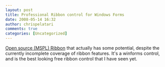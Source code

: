 ```yaml
---
layout: post
title: Professional Ribbon control for Windows Forms
date: 2008-05-14 16:32
author: chrispelatari
comments: true
categories: [Uncategorized]
---
```

<p><a href="http://www.codeplex.com/Ribbon">Open source (MSPL) Ribbon</a> that actually has some potential, despite the currently incomplete coverage of ribbon features. It's a winforms control, and is the best looking free ribbon control that I have seen yet.</p>
